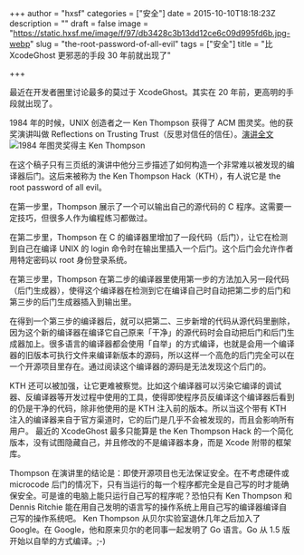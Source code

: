 +++
author = "hxsf"
categories = ["安全"]
date = 2015-10-10T18:18:23Z
description = ""
draft = false
image = "https://static.hxsf.me/image/f/97/db3428c3b13dd12ce6c09d995fd6b.jpg-webp"
slug = "the-root-password-of-all-evil"
tags = ["安全"]
title = "比 XcodeGhost 更邪恶的手段 30 年前就出现了"

+++


最近在开发者圈里讨论最多的莫过于 XcodeGhost。其实在 20 年前，更高明的手段就出现了。

1984 年的时候，UNIX 创造者之一 Ken Thompson 获得了 ACM 图灵奖。他的获奖演讲叫做 Reflections on Trusting Trust（反思对信任的信任）。[演讲全文](https://www.win.tue.nl/~aeb/linux/hh/thompson/trust.html)
![1984 年图灵奖得主 Ken Thompson](https://static.hxsf.me/image/2/e5/19a344ebb2935b7824aae5fcb613c.jpeg)

在这个稿子只有三页纸的演讲中他分三步描述了如何构造一个非常难以被发现的编译器后门。这后来被称为 the Ken Thompson Hack（KTH），有人说它是 the root password of all evil。

在第一步里，Thompson 展示了一个可以输出自己的源代码的 C 程序。这需要一定技巧，但很多人作为编程练习都做过。

在第二步里，Thompson 在 C 的编译器里增加了一段代码（后门），让它在检测到自己在编译 UNIX 的 login 命令时在输出里插入一个后门。这个后门会允许作者用特定密码以 root 身份登录系统。

在第三步里，Thompson 在第二步的编译器里使用第一步的方法加入另一段代码（后门生成器），使得这个编译器在检测到它在编译自己时自动把第二步的后门和第三步的后门生成器插入到输出里。

在得到一个第三步的编译器后，就可以把第二、三步新增的代码从源代码里删除，因为这个新的编译器在编译它自己原来「干净」的源代码时会自动把后门和后门生成器加上。很多语言的编译器都会使用「自举」的方式编译，也就是会用一个编译器的旧版本可执行文件来编译新版本的源码，所以这样一个高危的后门完全可以在一个开源项目里存在。通过阅读这个编译器的源码是无法发现这个后门的。

KTH 还可以被加强，让它更难被察觉。比如这个编译器可以污染它编译的调试器、反编译器等开发过程中使用的工具，使得即使程序员反编译这个编译器后看到的仍是干净的代码，除非他使用的是 KTH 注入前的版本。所以当这个带有 KTH 注入的编译器来自于官方渠道时，它的后门是几乎不会被发现的，而且会影响所有用户。
最近的 XcodeGhost 最多只能算是 the Ken Thompson Hack 的一个简化版本，没有试图隐藏自己，并且修改的不是编译器本身，而是 Xcode 附带的框架库。

Thompson 在演讲里的结论是：即使开源项目也无法保证安全。在不考虑硬件或 microcode 后门的情况下，只有当运行的每一个程序都完全是自己写的时才能确保安全。可是谁的电脑上能只运行自己写的程序呢？恐怕只有 Ken Thompson 和 Dennis Ritchie 能在用自己发明的语言写的操作系统上用自己写的编译器编译自己写的操作系统吧。
Ken Thompson 从贝尔实验室退休几年之后加入了 Google。在 Google，他和原来贝尔的老同事一起发明了 Go 语言。Go 从 1.5 版开始以自举的方式编译。;-)

